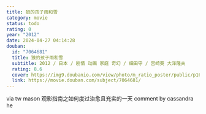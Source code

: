 ```yaml
---
title: 狼的孩子雨和雪
category: movie
status: todo
rating: 0
year: "2012"
date: 2024-04-27 04:14:28
douban:
  id: "7064681"
  title: 狼的孩子雨和雪
  subtitle: 2012 / 日本 / 剧情 动画 家庭 奇幻 / 细田守 / 宫崎葵 大泽隆夫
  rating: 8.6
  cover: https://img9.doubanio.com/view/photo/m_ratio_poster/public/p1667896544.jpg
  link: https://movie.douban.com/subject/7064681/
---
```


via tw mason 观影指南之如何度过治愈且充实的一天 comment by cassandra he
